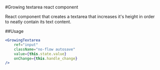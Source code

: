 #Growing textarea react component

React component that creates a textarea that increases it's height in order to neatly contain its text content.

##Usage

```jsx
<GrowingTextarea 
    ref="input"
    className="no-flow autosave" 
    value={this.state.value}
    onChange={this.handle_change}
/>
```